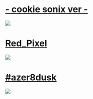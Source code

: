 # [- cookie sonix ver -](https://phxr.s-ul.eu/NfwmjxQB)
![](https://osu.ppy.sh/ss/16917873/9d03)

# [Red_Pixel](https://phxr.s-ul.eu/AngWO1JH)
![](https://osu.ppy.sh/ss/16917879/e7a6)

# [#azer8dusk](https://phxr.s-ul.eu/DrNB4XDB)
![](https://osu.ppy.sh/ss/16917874/16e6)